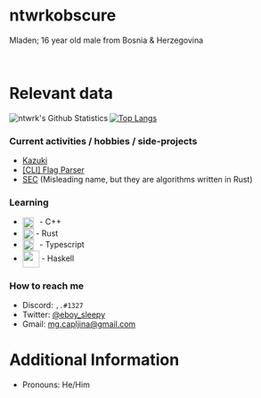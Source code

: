 ntwrkobscure
===

Mladen; 16 year old male from Bosnia & Herzegovina

<br>


Relevant data
===
<img align="left" alt="ntwrk's Github Statistics" src="https://github-readme-stats.vercel.app/api?username=ObscureNightingale&show_icons=true&theme=dracula&include_all_commits=true" />

[![Top Langs](https://github-readme-stats.vercel.app/api/top-langs/?username=ObscureNightingale)](https://github.com/ObscureNightingale/github-readme-stats)


### Current activities / hobbies / side-projects
- [Kazuki](https://github.com/ObscureNightingale/Kazuki)
- [[CLI] Flag Parser](https://github.com/ObscureNightingale/cli-fp)
- [SEC](https://github.com/ObscureNightingale/SEC) (Misleading name, but they are algorithms written in Rust)

### Learning
- <img align="center" height="20" src="https://raw.githubusercontent.com/isocpp/logos/master/cpp_logo.png">⠀- C++
- <img align="center" height="20" src="https://rustacean.net/assets/cuddlyferris.png"> - Rust
- <img align="center" height="20" src="https://seeklogo.com/images/T/typescript-logo-B29A3F462D-seeklogo.com.png">⠀- Typescript
- <img align="center" height="30" src="https://img.icons8.com/officel/2x/haskell.png"> - Haskell

### How to reach me
- Discord: `,.#1327`
- Twitter: [@eboy_sleepy](https://twitter.com/eboy_sleepy)
- Gmail: mg.capljina@gmail.com

Additional Information
===
- Pronouns: He/Him
